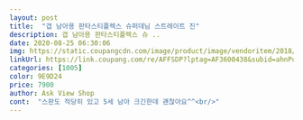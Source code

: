 ```yaml
---
layout: post 
title:  "갭 남아용 판타스티플렉스 슈퍼데님 스트레이트 진" 
description: 갭 남아용 판타스티플렉스 슈 ..
date: 2020-08-25 06:30:06 
img: https://static.coupangcdn.com/image/product/image/vendoritem/2018/08/23/3898406821/f837d6ea-e605-4946-a281-8d78470c8af1.jpg 
linkUrl: https://link.coupang.com/re/AFFSDP?lptag=AF3600438&subid=ahnPublicAsk&pageKey=125237682&itemId=370399905&vendorItemId=3898406821&traceid=V0-113-0e0842e30d58f8b8 
categories: [1005] 
color: 9E9D24 
price: 7900 
author: Ask View Shop 
cont:  "스판도 적당히 있고 5세 남아 크긴한데 괜찮아요^^<br/>" 
---
```

